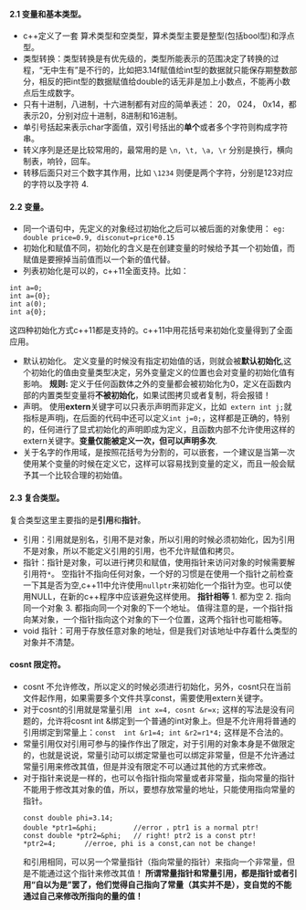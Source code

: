 
####  2.1 变量和基本类型。
* c++定义了一套 算术类型和空类型，算术类型主要是整型(包括bool型)和浮点型。
* 类型转换：类型转换是有优先级的，类型所能表示的范围决定了转换的过程，“无中生有”是不行的，比如把3.14f赋值给int型的数据就只能保存期整数部分，相反的把int型的数据赋值给double的话无非是加上小数点，不能再小数点后生成数字。
* 只有十进制，八进制，十六进制都有对应的简单表述： 20， 024， 0x14，都表示20，分别对应十进制，8进制和16进制。
* 单引号括起来表示char字面值，双引号括出的**单个**或者多个字符则构成字符串。
* 转义序列是还是比较常用的，最常用的是 `\n, \t, \a, \r` 分别是换行，横向制表，响铃，回车。
* 转移后面只对三个数字其作用，比如 `\1234`  则便是两个字符，分别是123对应的字符以及字符 4.

#### 2.2 变量。
*  同一个语句中，先定义的对象经过初始化之后可以被后面的对象使用：
   `eg:   double price=0.9, disconut=price*0.15`
*  初始化和赋值不同，初始化的含义是在创建变量的时候给予其一个初始值，而赋值是要擦掉当前值而以一个新的值代替。
*  列表初始化是可以的，c++11全面支持。比如：
```
int a=0;
int a={0};
int a(0);
int a{0};
```
这四种初始化方式c++11都是支持的。c++11中用花括号来初始化变量得到了全面应用。

*  默认初始化。
定义变量的时候没有指定初始值的话，则就会被**默认初始化**,这个初始化的值由变量类型决定，另外变量定义的位置也会对变量的初始化值有影响。
**规则:** 定义于任何函数体之外的变量都会被初始化为0，定义在函数内部的内置类型变量将**不被初始化**，如果试图拷贝或者复制，将会报错！
*  声明。
使用**extern**关键字可以只表示声明而非定义，比如` extern int j;`就指标是声明j，在后面的代码中还可以定义`int j=0;`，这样都是正确的，特别的，任何进行了显式初始化的声明即成为定义，且函数内部不允许使用这样的extern关键字。**变量仅能被定义一次，但可以声明多次**.
* 关于名字的作用域，是按照花括号为分割的，可以嵌套，一个建议是当第一次使用某个变量的时候在定义它，这样可以容易找到变量的定义，而且一般会赋予其一个比较合理的初始值。
#### 2.3 复合类型。
复合类型这里主要指的是**引用**和**指针**。
* 引用：引用就是别名，引用不是对象，所以引用的时候必须初始化，因为引用不是对象，所以不能定义引用的引用，也不允许赋值和拷贝。
* 指针：指针是对象，可以进行拷贝和赋值，使用指针来访问对象的时候需要解引用符`*`。
        空指针不指向任何对象，一个好的习惯是在使用一个指针之前检查一下其是否为空,c++11中允许使用`nullptr`来初始化一个指针为空。也可以使用NULL，在新的c++程序中应该避免这样使用。
  **指针相等** 1. 都为空  2. 指向同一个对象 3. 都指向同一个对象的下一个地址。  值得注意的是，一个指针指向某对象，一个指针指向这个对象的下一个位置，这两个指针也可能相等。
* void 指针：可用于存放任意对象的地址，但是我们对该地址中存着什么类型的对象并不清楚。

#### cosnt 限定符。

* cosnt 不允许修改，所以定义的时候必须进行初始化，另外，cosnt只在当前文件起作用，如果需要多个文件共享const，需要使用extern关键字。
* 对于cosnt的引用就是常量引用 ` int x=4, cosnt &r=x;` 这样的写法是没有问题的，允许将cosnt int &绑定到一个普通的int对象上。但是不允许用将普通的引用绑定到常量上：`const  int &r1=4; int &r2=r1*4;`  这样是不合法的。
* 常量引用仅对引用可参与的操作作出了限定，对于引用的对象本身是不做限定的，也就是说说，常量引动可以绑定常量也可以绑定非常量，但是不允许通过常量引用来修改其值，但是并没有限定不可以通过其他的方式来修改。
* 对于指针来说是一样的，也可以令指针指向常量或者非常量，指向常量的指针不能用于修改其对象的值，所以，要想存放常量的地址，只能使用指向常量的指针。
  ```
  const double phi=3.14;
  double *ptr1=&phi;         //error ，ptr1 is a normal ptr!
  const double *ptr2=&phi;   // right! ptr2 is a const ptr!
  *ptr2=4;       //erroe, phi is a const,can not be change!
  ```
  和引用相同，可以另一个常量指针（指向常量的指针）来指向一个非常量，但是不能通过这个指针来修改其值！
  **所谓常量指针和常量引用，都是指针或者引用“自以为是”罢了，他们觉得自己指向了常量（其实并不是），变自觉的不能通过自己来修改所指向的量的值！**
   
  
  
